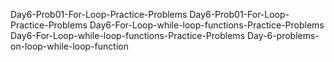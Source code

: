  Day6-Prob01-For-Loop-Practice-Problems
 Day6-Prob01-For-Loop-Practice-Problems
 Day6-For-Loop-while-loop-functions-Practice-Problems
 Day6-For-Loop-while-loop-functions-Practice-Problems
 Day-6-problems-on-loop-while-loop-function
